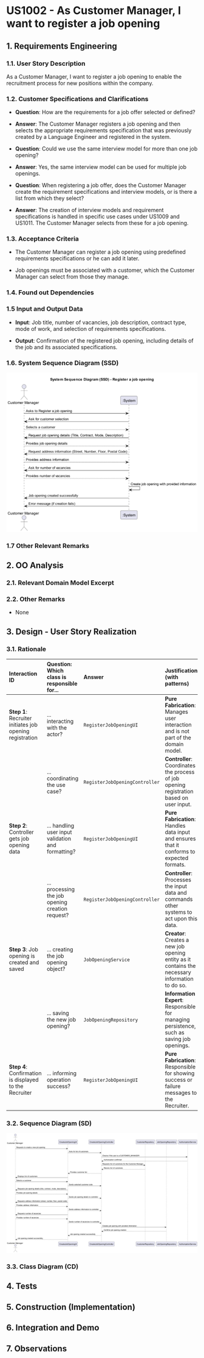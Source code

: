 # US1002 - As Customer Manager, I want to register a job opening

## 1. Requirements Engineering

### 1.1. User Story Description

As a Customer Manager, I want to register a job opening to enable the recruitment process for new positions within the company.

### 1.2. Customer Specifications and Clarifications

- **Question**: How are the requirements for a job offer selected or defined?
- **Answer**: The Customer Manager registers a job opening and then selects the appropriate requirements specification that was previously created by a Language Engineer and registered in the system.

- **Question**: Could we use the same interview model for more than one job opening?
- **Answer**: Yes, the same interview model can be used for multiple job openings.

- **Question**: When registering a job offer, does the Customer Manager create the requirement specifications and interview models, or is there a list from which they select?
- **Answer**: The creation of interview models and requirement specifications is handled in specific use cases under US1009 and US1011. The Customer Manager selects from these for a job opening.

### 1.3. Acceptance Criteria

- The Customer Manager can register a job opening using predefined requirements specifications or he can add it later.

- Job openings must be associated with a customer, which the Customer Manager can select from those they manage.

### 1.4. Found out Dependencies



### 1.5 Input and Output Data

- **Input**: Job title, number of vacancies, job description, contract type, mode of work, and selection of requirements specifications.


- **Output**: Confirmation of the registered job opening, including details of the job and its associated specifications.

### 1.6. System Sequence Diagram (SSD)

![img.png](01.requirements-engineering/svg/img.png)


### 1.7 Other Relevant Remarks


## 2. OO Analysis

### 2.1. Relevant Domain Model Excerpt

### 2.2. Other Remarks

- None

## 3. Design - User Story Realization

### 3.1. Rationale

| Interaction ID                                                | Question: Which class is responsible for...                | Answer                          | Justification (with patterns)                                                                           |
|:--------------------------------------------------------------|:-----------------------------------------------------------|:--------------------------------|:--------------------------------------------------------------------------------------------------------|
| **Step 1**: Recruiter initiates job opening registration      | ... interacting with the actor?                            | `RegisterJobOpeningUI`          | **Pure Fabrication**: Manages user interaction and is not part of the domain model.                    |
|                                                               | ... coordinating the use case?                             | `RegisterJobOpeningController`  | **Controller**: Coordinates the process of job opening registration based on user input.               |
| **Step 2**: Controller gets job opening data                  | ... handling user input validation and formatting?         | `RegisterJobOpeningUI`          | **Pure Fabrication**: Handles data input and ensures that it conforms to expected formats.            |
|                                                               | ... processing the job opening creation request?           | `RegisterJobOpeningController`  | **Controller**: Processes the input data and commands other systems to act upon this data.            |
| **Step 3**: Job opening is created and saved                  | ... creating the job opening object?                       | `JobOpeningService`             | **Creator**: Creates a new job opening entity as it contains the necessary information to do so.       |
|                                                               | ... saving the new job opening?                            | `JobOpeningRepository`          | **Information Expert**: Responsible for managing persistence, such as saving job openings.            |
| **Step 4**: Confirmation is displayed to the Recruiter        | ... informing operation success?                           | `RegisterJobOpeningUI`          | **Pure Fabrication**: Responsible for showing success or failure messages to the Recruiter.           |




### 3.2. Sequence Diagram (SD)
![img.png](03.design/svg/img.png)


### 3.3. Class Diagram (CD)



## 4. Tests 



## 5. Construction (Implementation)



## 6. Integration and Demo 



## 7. Observations


